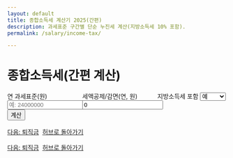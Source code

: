 ```yaml
---
layout: default
title: 종합소득세 계산기 2025(간편)
description: 과세표준 구간별 단순 누진세 계산(지방소득세 10% 포함).
permalink: /salary/income-tax/

---
```


# 종합소득세(간편 계산)

<form id="it-form" onsubmit="event.preventDefault(); calcIT();">
  <div style="display:grid;grid-template-columns:repeat(3,minmax(0,1fr));gap:12px">
    <label>연 과세표준(원)
      <input type="number" id="it-base" placeholder="예: 24000000" required>
    </label>
    <label>세액공제/감면(연, 원)
      <input type="number" id="it-credit" value="0">
    </label>
    <label>지방소득세 포함
      <select id="it-local"><option value="yes">예</option><option value="no">아니오</option></select>
    </label>
  </div>
  <button class="btn" type="submit">계산</button>
</form>

<div id="it-out" class="result-box"></div>

<div class="btn-row" style="display:flex;gap:8px;flex-wrap:wrap;margin-top:16px">
  <a class="btn" href="/salary/retirement/">다음: 퇴직금</a>
  <a class="btn ghost" href="/salary/">허브로 돌아가기</a>
</div>

<script>
const fmt = n => (Math.round(n)).toLocaleString('ko-KR');
function pit(base){
  // 간단 누진(예시 구간) — 실제 연도별 세율표로 교체 권장
  const br = [
    {up: 12_000_000, rate:0.06,  ded:0},
    {up: 46_000_000, rate:0.15,  ded:1_080_000},
    {up: 88_000_000, rate:0.24,  ded:5_220_000},
    {up:150_000_000, rate:0.35,  ded:14_900_000},
    {up:300_000_000, rate:0.38,  ded:19_400_000},
    {up:500_000_000, rate:0.40,  ded:25_400_000},
    {up:1_000_000_000, rate:0.42, ded:35_400_000},
    {up:Infinity, rate:0.45,     ded:65_400_000}
  ];
  for (const b of br){ if (base <= b.up) return Math.round(base*b.rate - b.ded); }
  return 0;
}
function calcIT(){
  const base = Math.max(0, Number(document.getElementById('it-base').value)||0);
  const credit = Math.max(0, Number(document.getElementById('it-credit').value)||0);
  const localYes = document.getElementById('it-local').value === 'yes';
  let tax = Math.max(0, pit(base) - credit);
  const local = localYes ? Math.round(tax*0.1) : 0;
  document.getElementById('it-out').classList.add('show');
  document.getElementById('it-out').innerHTML = `
    <div class="card p-3"><div class="title">종합소득세(간편)</div>
    <ul><li>국세: ${fmt(tax)} 원</li>${localYes?`<li>지방세: ${fmt(local)} 원</li>`:''}
    <li><strong>합계:</strong> ${fmt(tax+local)} 원</li></ul>
    <small class="muted">※ 단순화된 계산입니다. 실제 신고는 홈택스를 참고하세요.</small>
    </div>`;
}
</script>

<div class="btn-row" style="display:flex;gap:8px;flex-wrap:wrap;margin-top:16px">
  <a class="btn" href="/salary/retirement/">다음: 퇴직금</a>
  <a class="btn ghost" href="/salary/">허브로 돌아가기</a>
</div>

<script type="application/ld+json">{"@context":"https://schema.org","@type":"BreadcrumbList","itemListElement":[
  {"@type":"ListItem","position":1,"name":"급여·소득","item":"https://calculator.khaistory.com/salary/"},
  {"@type":"ListItem","position":2,"name":"연봉 실수령 계산기","item":"https://calculator.khaistory.com/salary/income-tax/"}
]}</script>

<script type="application/ld+json">
{
  "@context":"https://schema.org",
  "@type":"FAQPage",
  "mainEntity":[
    {"@type":"Question","name":"간편 계산과 실제 신고 금액이 다를 수 있나요?","acceptedAnswer":{"@type":"Answer","text":"간편 계산은 안내용이며 실제 신고는 공제 항목과 소득 구분에 따라 달라질 수 있습니다."}},
    {"@type":"Question","name":"연도 변경은 어떻게 반영되나요?","acceptedAnswer":{"@type":"Answer","text":"세율·상한 변경은 데이터 파일을 갱신하면 자동 반영되도록 설계할 수 있습니다."}}
  ]
}
</script>

<script>
(function(){
  "use strict";
  function clean(v){ return String(v==null?"":v).replace(/[^\d.-]/g,""); }
  function fmt(el, isFloat){
    var v = clean(el.value);
    if(!v){ el.value=""; return; }
    if(!isFloat) v = v.replace(/\./g,"");               // 통화는 소수점 제거
    var n = isFloat ? parseFloat(v) : parseInt(v,10);
    el.value = isFinite(n) ? n.toLocaleString("ko-KR") : "";
  }
  // 입력 중 실시간 포맷
  document.addEventListener("input", function(e){
    var t=e.target; if(!t||!t.dataset) return;
    if(t.dataset.format==="currency") fmt(t,false);
    if(t.dataset.format==="number")   fmt(t,true);
  }, {passive:true});
  // 포커스 아웃 시 재포맷(붙여넣기 정리)
  document.addEventListener("blur", function(e){
    var t=e.target; if(!t||!t.dataset||!t.dataset.format) return;
    fmt(t, t.dataset.format==="number");
  }, true);
})();
</script>

